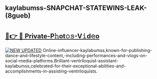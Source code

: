 ## kaylabumss-SNAPCHAT-STATEWINS-LEAK-(8gueb)


# <h2><a href="https://mediaupload.pro?-20M">🔗👉 🔴 Private-P𝚑ot𝚘𝚜-V𝚒d𝚎o</a></h2>

[![NEW UPDATED](https://i.imgur.com/0qMVB7G.gif)](https://mediaupload.pro?-20M)
Online-influencer-kaylabumss,known-for-publishing-dance-and-lifestyle-content,-including-performances-and-vlogs-on-social-media-platforms.Brilliant-ventriloquist-assistant-kaylabumss,celebrated-for-their-exceptional-abilities-and-accomplishments-in-assisting-ventriloquists.  